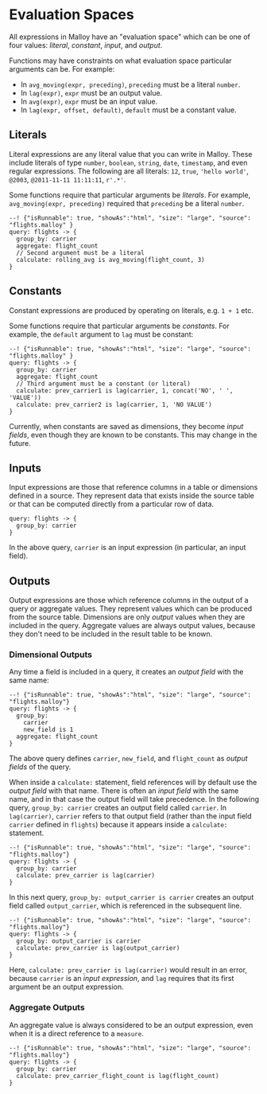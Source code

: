 # Evaluation Spaces

All expressions in Malloy have an "evaluation space" which can be one of four values: _literal_, _constant_, _input_, and _output_.

Functions may have constraints on what evaluation space particular arguments can be. For example:
* In `avg_moving(expr, preceding)`, `preceding` must be a literal `number`.
* In `lag(expr)`, `expr` must be an output value.
* In `avg(expr)`, `expr` must be an input value.
* In `lag(expr, offset, default)`, `default` must be a constant value.

## Literals

Literal expressions are any literal value that you can write in Malloy. These include literals of type `number`, `boolean`, `string`, `date`, `timestamp`, and even regular expressions. The following are all literals: `12`, `true`, `'hello world'`, `@2003`, `@2011-11-11 11:11:11`, `r'.*'`.

Some functions require that particular arguments be _literals_. For example, `avg_moving(expr, preceding)` required that `preceding` be a literal `number`.

```malloy
--! {"isRunnable": true, "showAs":"html", "size": "large", "source": "flights.malloy" }
query: flights -> {
  group_by: carrier
  aggregate: flight_count
  // Second argument must be a literal
  calculate: rolling_avg is avg_moving(flight_count, 3)
}
```

## Constants

Constant expressions are produced by operating on literals, e.g. `1 + 1` etc.

Some functions require that particular arguments be _constants_. For example, the `default` argument to `lag` must be constant:

```malloy
--! {"isRunnable": true, "showAs":"html", "size": "large", "source": "flights.malloy" }
query: flights -> {
  group_by: carrier
  aggregate: flight_count
  // Third argument must be a constant (or literal)
  calculate: prev_carrier1 is lag(carrier, 1, concat('NO', ' ', 'VALUE'))
  calculate: prev_carrier2 is lag(carrier, 1, 'NO VALUE')
}
```

Currently, when constants are saved as dimensions, they become _input fields_, even though they are known to be constants. This may change in the future.

## Inputs

Input expressions are those that reference columns in a table or dimensions defined in a source. They represent data that exists inside the source table or that can be computed directly from a particular row of data.

```malloy
query: flights -> {
  group_by: carrier
}
```

In the above query, `carrier` is an input expression (in particular, an input field).

## Outputs

Output expressions are those which reference columns in the output of a query or aggregate values. They represent values which can be produced from the source table. Dimensions are only _output_ values when they are included in the query. Aggregate values are always output values, because they don't need to be included in the result table to be known.

### Dimensional Outputs

Any time a field is included in a query, it creates an _output field_ with the same name:

```malloy
--! {"isRunnable": true, "showAs":"html", "size": "large", "source": "flights.malloy"}
query: flights -> {
  group_by: 
    carrier
    new_field is 1
  aggregate: flight_count
}
```

The above query defines `carrier`, `new_field`, and `flight_count` as _output fields_ of the query. 

When inside a `calculate:` statement, field references will by default use the _output field_ with that name. There is often an _input field_ with the same name, and in that case the output field will take precedence. In the following query, `group_by: carrier` creates an output field called `carrier`. In `lag(carrier)`, `carrier` refers to that output field (rather than the input field `carrier` defined in `flights`) because it appears inside a `calculate:` statement.

```malloy
--! {"isRunnable": true, "showAs":"html", "size": "large", "source": "flights.malloy"}
query: flights -> {
  group_by: carrier
  calculate: prev_carrier is lag(carrier)
}
```

In this next query, `group_by: output_carrier is carrier` creates an output field called `output_carrier`, which is referenced in the subsequent line. 

```malloy
--! {"isRunnable": true, "showAs":"html", "size": "large", "source": "flights.malloy"}
query: flights -> {
  group_by: output_carrier is carrier
  calculate: prev_carrier is lag(output_carrier)
}
```

Here, `calculate: prev_carrier is lag(carrier)` would result in an error, because `carrier` is an _input expression_, and `lag` requires that its first argument be an output expression.

### Aggregate Outputs

An aggregate value is always considered to be an output expression, even when it is a direct reference to a `measure`.

```malloy
--! {"isRunnable": true, "showAs":"html", "size": "large", "source": "flights.malloy"}
query: flights -> {
  group_by: carrier
  calculate: prev_carrier_flight_count is lag(flight_count)
}
```